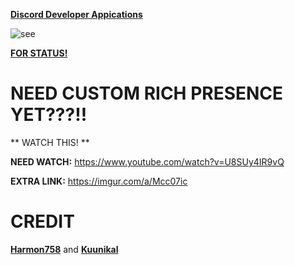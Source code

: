 **[Discord Developer Appications](https://discord.com/developers/applications)**

![see](https://i.imgur.com/TmNetfn.png)

**[FOR STATUS!](https://imgur.com/a/FCN0LLV)**

# NEED CUSTOM RICH PRESENCE YET???!!

** WATCH THIS! **

**NEED WATCH:** https://www.youtube.com/watch?v=U8SUy4IR9vQ

**EXTRA LINK:**  https://imgur.com/a/Mcc07ic

# CREDIT

**[Harmon758](https://github.com/Harmon758/mb_DiscordRichPresence)** and **[Kuunikal](https://github.com/Kuunikal/mb_DiscordRichPresence)**
